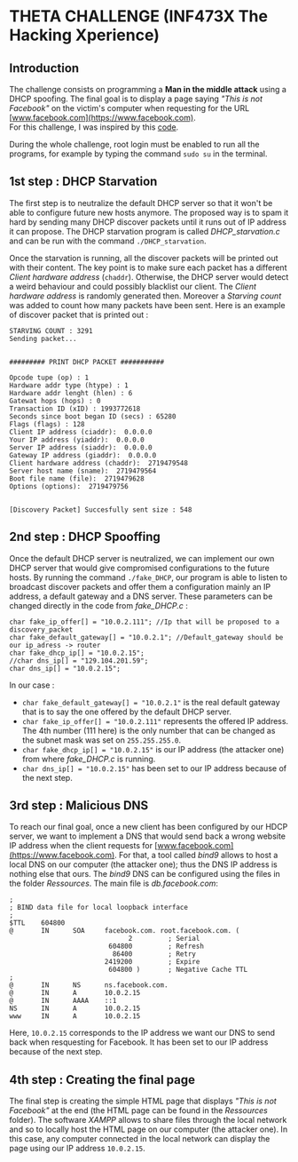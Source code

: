 # THETA CHALLENGE (INF473X The Hacking Xperience)

## Introduction
The challenge consists on programming a __Man in the middle attack__  using a DHCP spoofing. The final goal is to display a page saying _"This is not Facebook"_ on the victim's computer when requesting for the URL [www.facebook.com](https://www.facebook.com).   
For this challenge, I was inspired by this [code](https://github.com/nagios-plugins/nagios-plugins/blob/master/plugins-root/check_dhcp.c).

During the whole challenge, root login must be enabled to run all the programs, for example by typing the command `sudo su` in the terminal.

## 1st step : DHCP Starvation

The first step is to neutralize the default DHCP server so that it won't be able to configure future new hosts anymore. The proposed way is to spam it hard by sending many DHCP discover packets until it runs out of IP address it can propose. The DHCP starvation program is called _DHCP_starvation.c_ and can be run with the command `./DHCP_starvation`.

Once the starvation is running, all the discover packets will be printed out with their content. The key point is to make sure each packet has a different _Client hardware address_ (`chaddr`). Otherwise, the DHCP server would detect a weird behaviour and could possibly blacklist our client. The _Client hardware address_ is randomly generated then.
Moreover a _Starving count_ was added to count how many packets have been sent. Here is an example of discover packet that is printed out :
```
STARVING COUNT : 3291
Sending packet...


######### PRINT DHCP PACKET ###########

Opcode tupe (op) : 1
Hardware addr type (htype) : 1
Hardware addr lenght (hlen) : 6
Gatewat hops (hops) : 0
Transaction ID (xID) : 1993772618
Seconds since boot began ID (secs) : 65280
Flags (flags) : 128
Client IP address (ciaddr):  0.0.0.0
Your IP address (yiaddr):  0.0.0.0
Server IP address (siaddr):  0.0.0.0
Gateway IP address (giaddr):  0.0.0.0
Client hardware address (chaddr):  2719479548
Server host name (sname):  2719479564
Boot file name (file):  2719479628
Options (options):  2719479756


[Discovery Packet] Succesfully sent size : 548
```

## 2nd step : DHCP Spooffing

Once the default DHCP server is neutralized, we can implement our own DHCP server that would give compromised configurations to the future hosts. By running the command `./fake_DHCP`, our program is able to listen to broadcast discover packets and offer them a configuration mainly an IP address, a default gateway and a DNS server. These parameters can be changed directly in the code from _fake_DHCP.c_ :
```
char fake_ip_offer[] = "10.0.2.111"; //Ip that will be proposed to a discovery_packet
char fake_default_gateway[] = "10.0.2.1"; //Default_gateway should be our ip_adress -> router
char fake_dhcp_ip[] = "10.0.2.15";
//char dns_ip[] = "129.104.201.59";
char dns_ip[] = "10.0.2.15";
```
In our case :
- `char fake_default_gateway[] = "10.0.2.1"` is the real default gateway that is to say the one offered by the default DHCP server.
- `char fake_ip_offer[] = "10.0.2.111"` represents the offered IP address. The 4th number (111 here) is the only number that can be changed as the subnet mask was set on `255.255.255.0`.
- `char fake_dhcp_ip[] = "10.0.2.15"` is our IP address (the attacker one) from where _fake_DHCP.c_ is running.
- `char dns_ip[] = "10.0.2.15"` has been set to our IP address because of the next step.

## 3rd step : Malicious DNS
To reach our final goal, once a new client has been configured by our HDCP server, we want to implement a DNS that would send back a wrong website IP address when the client requests for [www.facebook.com](https://www.facebook.com). For that, a tool called _bind9_ allows to host a local DNS on our computer (the attacker one); thus the DNS IP address is nothing else that ours. The _bind9_ DNS can be configured using the files in the folder _Ressources_. The main file is _db.facebook.com_:
```
;
; BIND data file for local loopback interface
;
$TTL    604800
@       IN      SOA     facebook.com. root.facebook.com. (
                              2         ; Serial
                         604800         ; Refresh
                          86400         ; Retry
                        2419200         ; Expire
                         604800 )       ; Negative Cache TTL
;
@       IN      NS      ns.facebook.com.
@       IN      A       10.0.2.15
@       IN      AAAA    ::1
NS      IN      A       10.0.2.15
www     IN      A       10.0.2.15
```
Here, `10.0.2.15` corresponds to the IP address we want our DNS to send back when resquesting for Facebook. It has been set to our IP address because of the next step.

## 4th step : Creating the final page
The final step is creating the simple HTML page that displays _"This is not Facebook"_ at the end (the HTML page can be found in the _Ressources_ folder). The software _XAMPP_ allows to share files through the local network and so to locally host the HTML page on our computer (the attacker one). In this case, any computer connected in the local network can display the page using our IP address `10.0.2.15`.
